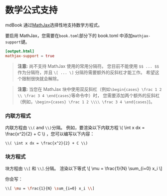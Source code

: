# 数学公式支持

mdBook 通过[MathJax](https://www.mathjax.org/)选择性地支持数学方程式。

要启用 MathJax，您需要在`book.toml`部分下的 book.toml 中添加`mathjax-support`键。

```toml
[output.html]
mathjax-support = true
```

>**注意:** 尚不支持 MathJax 使用的常用分隔符。 您目前不能使用 `$$ ... $$` 作为分隔符，并且 `\[ ... \]` 分隔符需要额外的反斜杠才能工作。 希望这个限制很快就会解除。


>**注意:** 当您在 MathJax 块中使用双反斜杠（例如`\begin{cases} \frac 1 2 \\ \frac 3 4 \end{cases}`等命令中）时，
>您需要添加两个额外的反斜杠（例如，`\begin>{cases} \frac 1 2 \\\\ \frac 3 4 \end{cases}`)。



### 内联方程式

内联方程由 `\\(` and `\\)`分隔。 例如，要渲染以下内联方程 \\( \int x dx = \frac{x^2}{2} + C \\) ，您可以编写以下内容：

```
\\( \int x dx = \frac{x^2}{2} + C \\)
```

### 块方程式

块方程由 `\\[` 和 `\\]`.分隔。 渲染以下等式 \\[ \mu = \frac{1}{N} \sum_{i=0} x_i \\]

你会写：

```bash
\\[ \mu = \frac{1}{N} \sum_{i=0} x_i \\]
```
